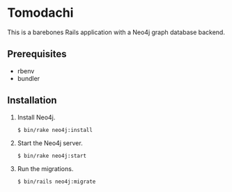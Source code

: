 # Tomodachi

This is a barebones Rails application with a Neo4j graph database backend.

## Prerequisites

- rbenv
- bundler

## Installation

1. Install Neo4j.

   ```
   $ bin/rake neo4j:install
   ```

2. Start the Neo4j server.

   ```
   $ bin/rake neo4j:start
   ```

3. Run the migrations.

   ```
   $ bin/rails neo4j:migrate
   ```
